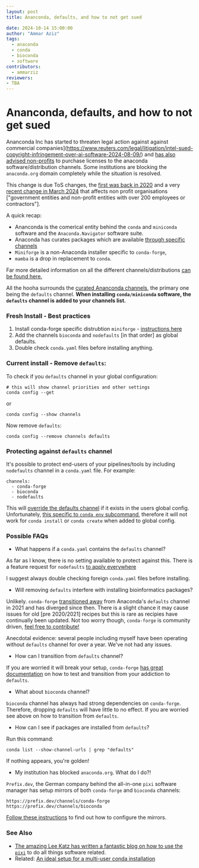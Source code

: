 ```yaml
---
layout: post
title: Ananconda, defaults, and how to not get sued

date: 2024-10-14 15:00:00
author: "Ammar Aziz"
tags:
  - anaconda
  - conda
  - bioconda
  - software
contributors:
  - ammarziz
reviewers:
- TBA
---
```


# Ananconda, defaults, and how to not get sued

Ananconda Inc has started to threaten legal action against against commercial companies](https://www.reuters.com/legal/litigation/intel-sued-copyright-infringement-over-ai-software-2024-08-09/) and [has also advised non-profits](https://www.theregister.com/2024/08/08/anaconda_puts_the_squeeze_on/) to purchase licenses to the anaconda software/distribution channels. Some institutions are blocking the `anaconda.org` domain completely while the situation is resolved.

This change is due ToS changes, the [first was back in 2020](https://www.anaconda.com/blog/sustaining-our-stewardship-of-the-open-source-data-science-community) and a very [recent change in March 2024](https://legal.anaconda.com/policies/en/?name=terms-of-service#anaconda-terms-of-service) that affects non profit organisations ["government entities and non-profit entities with over 200 employees or contractors"].

A quick recap:

- Ananconda is the comerical entity behind the `conda` and `miniconda` software and the `Anaconda.Navigator` software suite.
- Anaconda has curates packages which are available [through specific channels](https://repo.anaconda.com/pkgs/)  
- `Miniforge` is a non-Anaconda installer specific to `conda-forge`, 
- `mamba` is a drop in replacement to `conda`.

Far more detailed information on all the different channels/distributions [can be found here.](https://bioconda.github.io/faqs.html#what-s-the-difference-between-anaconda-conda-miniconda-mamba-mambaforge-micromamba)

All the hooha surrounds the [curated Ananconda channels](https://docs.anaconda.com/working-with-conda/reference/default-repositories/), the primary one being the `defaults` channel. **When installing `conda/miniconda` software, the `defaults` channel is added to your channels list.**

### Fresh Install - Best practices

1. Install conda-forge specific distrubtion `miniforge` - [instructions here](https://github.com/conda-forge/miniforge)
2. Add the channels `bioconda` and `nodefaults` [in that order] as global defaults.
3. Double check `conda.yaml` files before installing anything.

### Current install - Remove `defaults`:

To check if you `defaults` channel in your global configuration:

```
# this will show channel priorities and other settings
conda config --get
```
or
```
conda config --show channels
```

Now remove `defaults`:

```
conda config --remove channels defaults
```

### Protecting against `defaults` channel

It's possible to protect end-users of your pipelines/tools by including `nodefaults` channel in a `conda.yaml` file. For example:

```
channels:
  - conda-forge
  - bioconda
  - nodefaults
```

This will [override the defaults channel](https://docs.conda.io/projects/conda/en/4.6.1/user-guide/tasks/manage-environments.html#creating-an-environment-file-manually) if it exists in the users global config. Unfortunately, [this specific to `conda env` subcommand](https://stackoverflow.com/a/67708768), therefore it will not work for `conda install` or `conda create` when added to global config.


### Possible FAQs

- What happens if a `conda.yaml` contains the `defaults` channel?

As far as I know, there is no setting available to protect against this. There is a feature request for `nodefaults` [to apply everywhere](https://github.com/conda/conda/issues/12010)


I suggest always double checking foreign `conda.yaml` files before installing.

- Will removing `defaults` interfere with installing bioinformatics packages?

Unlikely. `conda-forge` [transitioned away](https://conda-forge.org/news/2021/09/30/defaults-channel-is-now-dropped-when-building-conda-forge-packages/) from Anaconda's `defaults` channel in 2021 and has diverged since then. There is a slight chance it may cause issues for old [pre 2020/2021] recipes but this is rare as recipies have continually been updated. Not too worry though, `conda-forge` is community driven, [feel free to contribute!](https://conda-forge.org/docs/user/contributing/)

Anecdotal evidence: several people including myself have been operating without `defaults` channel for over a year. We've not had any issues. 

- How can I transition from `defaults` channel?

If you are worried it will break your setup, `conda-forge` [has great documentation](https://conda-forge.org/docs/user/transitioning_from_defaults/) on how to test and transition from your addiction to `defaults`.

- What about `bioconda` channel?

`bioconda` channel has always had strong dependencies on `conda-forge`. Therefore, dropping `defaults` will have little to no effect. If you are worried see above on how to transition from `defaults`.

- How can I see if packages are installed from `defaults`? 

Run this command:

```
conda list --show-channel-urls | grep "defaults"
```

If nothing appears, you're golden!

- My institution has blocked `anaconda.org`. What do I do?!

`Prefix.dev`, the German company behind the all-in-one `pixi` software manager has setup mirrors of both `conda-forge` and `bioconda` channels:

```
https://prefix.dev/channels/conda-forge
https://prefix.dev/channels/bioconda
```
[Follow these instructions](https://docs.conda.io/projects/conda/en/latest/user-guide/configuration/mirroring.html
) to find out how to configure the mirrors. 


### See Also

- [The amazing Lee Katz has written a fantastic blog on how to use the `pixi`](https://ubinfie.github.io/2024/10/03/pixi-basics.html) to do all things software related.
- Related: [An ideal setup for a multi-user conda installation](https://ubinfie.github.io/2024/04/02/shared-conda-tutorial.html)




